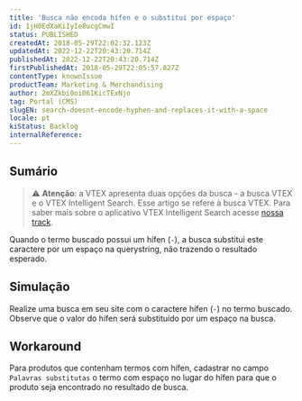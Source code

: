 ```yaml
---
title: 'Busca não encoda hífen e o substitui por espaço'
id: 1jH0EdXaKiIyIe8ucgCmwI
status: PUBLISHED
createdAt: 2018-05-29T22:02:32.123Z
updatedAt: 2022-12-22T20:43:20.714Z
publishedAt: 2022-12-22T20:43:20.714Z
firstPublishedAt: 2018-05-29T22:05:57.827Z
contentType: knownIssue
productTeam: Marketing & Merchandising
author: 2mXZkbi0oi061KicTExNjo
tag: Portal (CMS)
slugEN: search-doesnt-encode-hyphen-and-replaces-it-with-a-space
locale: pt
kiStatus: Backlog
internalReference: 
---
```


## Sumário

>⚠️ **Atenção**: a VTEX apresenta duas opções da busca - a busca VTEX e o VTEX Intelligent Search. Esse artigo se refere à busca VTEX. Para saber mais sobre o aplicativo VTEX Intelligent Search acesse <a href = "https://help.vtex.com/tracks/vtex-intelligent-search--19wrbB7nEQcmwzDPl1l4Cb">nossa track</a>.

Quando o termo buscado possui um hífen (`-`), a busca substitui este caractere por um espaço na querystring, não trazendo o resultado esperado.

## Simulação

Realize uma busca em seu site com o caractere hífen (`-`) no termo buscado. Observe que o valor do hífen será substituído por um espaço na busca.

## Workaround

Para produtos que contenham termos com hífen, cadastrar no campo `Palavras substitutas` o termo com espaço no lugar do hífen para que o produto seja encontrado no resultado de busca.

